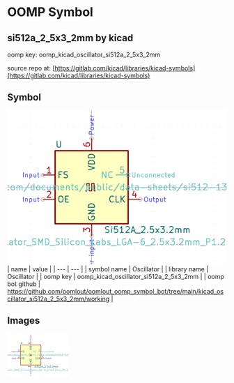 # OOMP Symbol  
## si512a_2_5x3_2mm  by kicad  
  
oomp key: oomp_kicad_oscillator_si512a_2_5x3_2mm  
  
source repo at: [https://gitlab.com/kicad/libraries/kicad-symbols](https://gitlab.com/kicad/libraries/kicad-symbols)  
## Symbol  
  
[![working.png](working_600.png)](working.png)  
| name | value | 
| --- | --- | 
| symbol name | Oscillator | 
| library name | Oscillator | 
| oomp key | oomp_kicad_oscillator_si512a_2_5x3_2mm | 
| oomp bot github | https://github.com/oomlout/oomlout_oomp_symbol_bot/tree/main/kicad_oscillator_si512a_2_5x3_2mm/working | 
## Images  
  
[![working.png](working_140.png)](working.png)  
